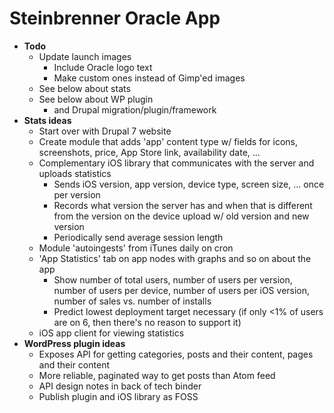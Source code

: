 Steinbrenner Oracle App
=======================

- **Todo**
	- Update launch images
		- Include Oracle logo text
		- Make custom ones instead of Gimp'ed images
	- See below about stats
	- See below about WP plugin
		- and Drupal migration/plugin/framework
- **Stats ideas**
	- Start over with Drupal 7 website
	- Create module that adds 'app' content type w/ fields for icons, screenshots, price, App Store link, availability date, ...
	- Complementary iOS library that communicates with the server and uploads statistics
		- Sends iOS version, app version, device type, screen size, ... once per version
		- Records what version the server has and when that is different from the version on the device upload w/ old version and new version
		- Periodically send average session length
	- Module 'autoingests' from iTunes daily on cron
	- 'App Statistics' tab on app nodes with graphs and so on about the app
		- Show number of total users, number of users per version, number of users per device, number of users per iOS version, number of sales vs. number of installs
		- Predict lowest deployment target necessary (if only <1% of users are on 6, then there's no reason to support it)
	- iOS app client for viewing statistics
- **WordPress plugin ideas**
	- Exposes API for getting categories, posts and their content, pages and their content
	- More reliable, paginated way to get posts than Atom feed
	- API design notes in back of tech binder
	- Publish plugin and iOS library as FOSS